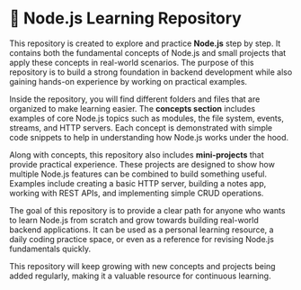# 🌟 Node.js Learning Repository  

This repository is created to explore and practice **Node.js** step by step. It contains both the fundamental concepts of Node.js and small projects that apply these concepts in real-world scenarios. The purpose of this repository is to build a strong foundation in backend development while also gaining hands-on experience by working on practical examples.  

Inside the repository, you will find different folders and files that are organized to make learning easier. The **concepts section** includes examples of core Node.js topics such as modules, the file system, events, streams, and HTTP servers. Each concept is demonstrated with simple code snippets to help in understanding how Node.js works under the hood.  

Along with concepts, this repository also includes **mini-projects** that provide practical experience. These projects are designed to show how multiple Node.js features can be combined to build something useful. Examples include creating a basic HTTP server, building a notes app, working with REST APIs, and implementing simple CRUD operations.  

The goal of this repository is to provide a clear path for anyone who wants to learn Node.js from scratch and grow towards building real-world backend applications. It can be used as a personal learning resource, a daily coding practice space, or even as a reference for revising Node.js fundamentals quickly.  

This repository will keep growing with new concepts and projects being added regularly, making it a valuable resource for continuous learning.  
